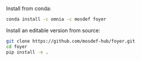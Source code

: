 Install from conda:
```bash
conda install -c omnia -c mosdef foyer
```

Install an editable version from source:
```bash
git clone https://github.com/mosdef-hub/foyer.git
cd foyer
pip install -e .
```
